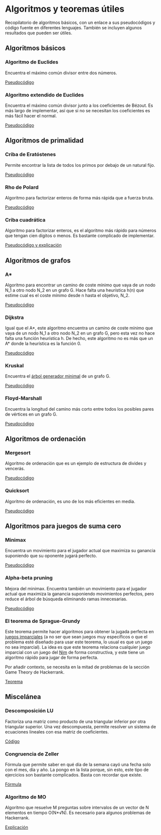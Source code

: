 # Algoritmos y teoremas útiles
Recopilatorio de algoritmos básicos, con un enlace a sus pseudocódigos y código fuente en diferentes lenguajes.
También se incluyen algunos resultados que pueden ser útiles.

## Algoritmos básicos

### Algoritmo de Euclides

Encuentra el máximo común divisor entre dos números.

[Pseudocódigo](https://en.wikipedia.org/wiki/Euclidean_algorithm#Implementations)

### Algoritmo extendido de Euclides

Encuentra el máximo común divisor junto a los coeficientes de Bézout. Es más largo
de implementar, así que si no se necesitan los coeficientes es más fácil hacer el normal.

[Pseudocódigo](https://en.wikipedia.org/wiki/Extended_Euclidean_algorithm#Pseudocode)

## Algoritmos de primalidad

### Criba de Eratóstenes

Permite encontrar la lista de todos los primos por debajo de un natural fijo.

[Pseudocódigo](https://en.wikipedia.org/wiki/Sieve_of_Eratosthenes#Pseudocode)

### Rho de Polard

Algoritmo para factorizar enteros de forma más rápida que a fuerza bruta.

[Pseudocódigo](https://en.wikipedia.org/wiki/Pollard%27s_rho_algorithm#Algorithm)


### Criba cuadrática

Algoritmo para factorizar enteros, es el algoritmo más rápido para números que tengan cien dígitos o menos. Es bastante complicado de implementar.

[Pseudocódigo y explicación](http://micsymposium.org/mics_2011_proceedings/mics2011_submission_28.pdf)

## Algoritmos de grafos

### A*

Algoritmo para encontrar un camino de coste mínimo que vaya de un nodo N_1 a otro nodo N_2 en un grafo G.
Hace falta una heurística h(n) que estime cual es el coste mínimo desde n hasta el objetivo, N_2.

[Pseudocódigo](https://en.wikipedia.org/wiki/A*_search_algorithm#Pseudocode)

### Dijkstra

Igual que el A*, este algoritmo encuentra un camino de coste mínimo que vaya de un nodo N_1 a otro nodo N_2 en un grafo G,
pero esta vez no hace falta una función heurística h. De hecho, este algoritmo no es más que un A* donde la heurística es la función 0.

[Pseudocódigo](https://en.wikipedia.org/wiki/Dijkstra%27s_algorithm#Pseudocode)

### Kruskal

Encuentra el [árbol generador minimal](https://en.wikipedia.org/wiki/Minimum_spanning_tree) de un grafo G.

[Pseudocódigo](https://en.wikipedia.org/wiki/Kruskal%27s_algorithm#Pseudocode)

### Floyd-Marshall

Encuentra la longitud del camino más corto entre todos los posibles pares de vértices en un grafo G.

[Pseudocódigo](https://en.wikipedia.org/wiki/Floyd%E2%80%93Warshall_algorithm#Pseudocode_[11]_:)

## Algoritmos de ordenación

### Mergesort

Algoritmo de ordenación que es un ejemplo de estructura de divides y vencerás.

[Pseudocódigo](https://en.wikipedia.org/wiki/Merge_sort)

### Quicksort

Algoritmo de ordenación, es uno de los más eficientes en media.

[Pseudocódigo](https://en.wikipedia.org/wiki/Quicksort#Algorithm)

## Algoritmos para juegos de suma cero

### Minimax

Encuentra un movimiento para el jugador actual que maximiza su ganancia suponiendo que su oponente jugará perfecto.

[Pseudocódigo](https://en.wikipedia.org/wiki/Minimax#Pseudocode)

### Alpha-beta pruning

Mejora del minimax. Encuentra también un movimiento para el jugador actual que maximiza la ganancia suponiendo movimientos perfectos,
pero reduce el árbol de búsqueda eliminando ramas innecesarias.

[Pseudocódigo](https://en.wikipedia.org/wiki/Alpha%E2%80%93beta_pruning)

### El teorema de Sprague-Grundy

Este teorema permite hacer algoritmos para obtener la jugada perfecta en [juegos imparciales](https://en.wikipedia.org/wiki/Impartial_game) (a no ser que sean juegos muy específicos o que el problema esté diseñado para usar este teorema, lo usual es que un juego no sea imparcial). La idea es que este teorema relaciona cualquier juego imparcial con un juego del [Nim](https://en.wikipedia.org/wiki/Nim) de forma constructiva, y este tiene un algoritmo rápido para jugar de forma perfecta.

Por añadir contexto, se necesita en la mitad de problemas de la sección Game Theory de Hackerrank.

[Teorema](https://en.wikipedia.org/wiki/Sprague%E2%80%93Grundy_theorem)


## Miscelánea

### Descomposición LU

Factoriza una matriz como producto de una triangular inferior por otra triangular superior. Una vez descompuesta, permite resolver un sistema de ecuaciones lineales con esa matriz de coeficientes.

[Código](https://en.wikipedia.org/wiki/LU_decomposition#C_code_examples)

### Congruencia de Zeller

Fórmula que permite saber en qué día de la semana cayó una fecha solo con el mes, día y año. La pongo en la lista porque, sin esto, este tipo de ejercicios son bastante complicados. Basta con recordar que existe.

[Fórmula](https://en.wikipedia.org/wiki/Zeller%27s_congruence#Implementation_in_software)

### Algoritmo de MO

Algoritmo que resuelve M preguntas sobre intervalos de un vector de N elementos en tiempo O(N*√N). Es necesario para algunos problemas de Hackerrank.

[Explicación](https://blog.anudeep2011.com/mos-algorithm)
